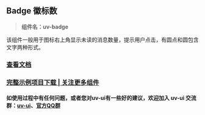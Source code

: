 ## Badge 徽标数

> **组件名：uv-badge**

该组件一般用于图标右上角显示未读的消息数量，提示用户点击，有圆点和圆包含文字两种形式。

### <a href="https://www.uvui.cn/components/badge.html" target="_blank">查看文档</a>

### [完整示例项目下载 | 关注更多组件](https://ext.dcloud.net.cn/plugin?name=uv-ui)

#### 如使用过程中有任何问题，或者您对uv-ui有一些好的建议，欢迎加入 uv-ui 交流群：<a href="https://ext.dcloud.net.cn/plugin?id=12287" target="_blank">uv-ui</a>、<a href="https://www.uvui.cn/components/addQQGroup.html" target="_blank">官方QQ群</a>
